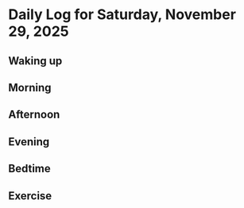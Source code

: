 # Daily Log for Saturday, November 29, 2025

## Waking up

## Morning

## Afternoon

## Evening

## Bedtime

## Exercise
